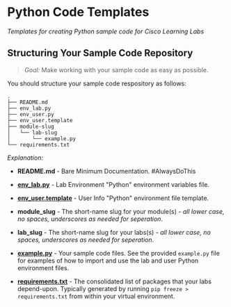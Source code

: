 # Python Code Templates
_Templates for creating Python sample code for Cisco Learning Labs_


## Structuring Your Sample Code Repository

> _Goal:_ Make working with your sample code as easy as possible.

You should structure your sample code respository as follows:
```
.
├── README.md
├── env_lab.py
├── env_user.py
├── env_user.template
├── module-slug
│   └── lab-slug
│       └── example.py
└── requirements.txt
```

_Explanation:_

* **README.md** - Bare Minimum Documentation.  #AlwaysDoThis

* **[env_lab.py](./env_lab.py)** - Lab Environment "Python" environment variables file.

* **[env_user.template](./env_user.template)** - User Info "Python" environment file template.

* **module_slug** - The short-name slug for your module(s) _- all lower case, no spaces, underscores as needed for seperation_.

* **lab_slug** - The short-name slug for your labs(s) _- all lower case, no spaces, underscores as needed for seperation_.

* **[example.py](./example.py)** - Your sample code files.  See the provided `example.py` file for examples of how to import and use the lab and user Python environment files.

* **[requirements.txt](./requirements.txt)** - The consolidated list of packages that your labs depend-upon.  Typically generated by running `pip freeze > requirements.txt` from within your virtual environment.

